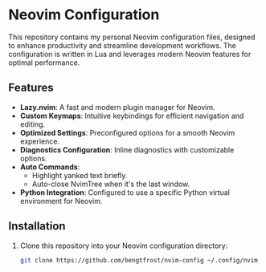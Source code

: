 # Neovim Configuration

This repository contains my personal Neovim configuration files, designed to enhance productivity and streamline development workflows. The configuration is written in Lua and leverages modern Neovim features for optimal performance.

## Features

- **Lazy.nvim**: A fast and modern plugin manager for Neovim.
- **Custom Keymaps**: Intuitive keybindings for efficient navigation and editing.
- **Optimized Settings**: Preconfigured options for a smooth Neovim experience.
- **Diagnostics Configuration**: Inline diagnostics with customizable options.
- **Auto Commands**:
  - Highlight yanked text briefly.
  - Auto-close NvimTree when it's the last window.
- **Python Integration**: Configured to use a specific Python virtual environment for Neovim.

## Installation

1. Clone this repository into your Neovim configuration directory:
   ```bash
   git clone https://github.com/bengtfrost/nvim-config ~/.config/nvim
